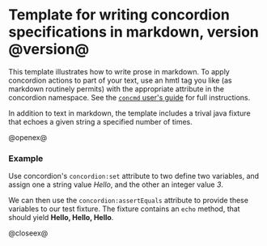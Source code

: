 # Template for writing concordion specifications in markdown, version @version@ #

This template illustrates how to write prose in markdown.  To apply concordion actions to part of your text, use an hmtl tag you like (as markdown routinely permits) with the appropriate attribute in the concordion namespace.  See the [`concmd` user's guide](http://neelsmith.github.io/concmd/) for full instructions.

In addition to text in markdown, the template includes a trival java fixture that echoes a given string a specified number of times.


@openex@

### Example ###


Use concordion's `concordion:set` attribute to two define two variables, and assign one a string value <em concordion:set="#str">Hello</em>, and the other an integer value <em concordion:set="#count">3</em>.

We can then use the `concordion:assertEquals` attribute to provide these variables to our test fixture.  The fixture contains an `echo` method, that should yield <strong concordion:assertEquals="echo(#str, #count)">Hello, Hello, Hello</strong>.

@closeex@
